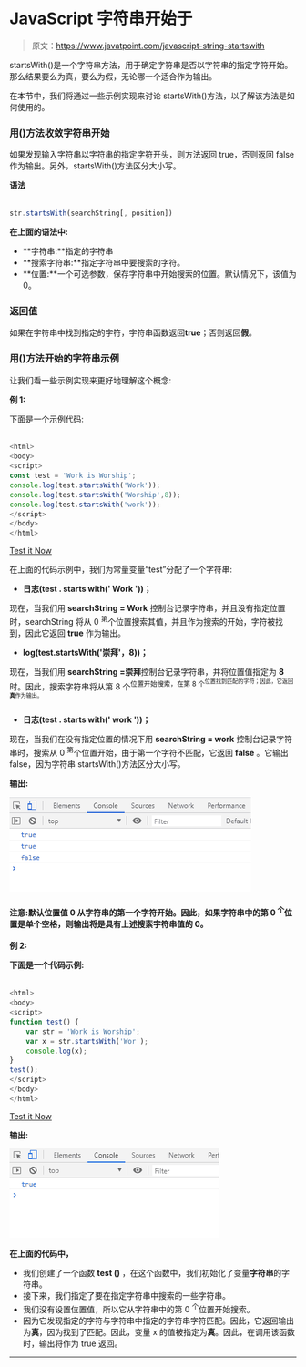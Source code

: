 # JavaScript 字符串开始于

> 原文：<https://www.javatpoint.com/javascript-string-startswith>

startsWith()是一个字符串方法，用于确定字符串是否以字符串的指定字符开始。那么结果要么为真，要么为假，无论哪一个适合作为输出。

在本节中，我们将通过一些示例实现来讨论 startsWith()方法，以了解该方法是如何使用的。

### 用()方法收敛字符串开始

如果发现输入字符串以字符串的指定字符开头，则方法返回 true，否则返回 false 作为输出。另外，startsWith()方法区分大小写。

**语法**

```js

str.startsWith(searchString[, position])

```

**在上面的语法中:**

*   **字符串:**指定的字符串
*   **搜索字符串:**指定字符串中要搜索的字符。
*   **位置:**一个可选参数，保存字符串中开始搜索的位置。默认情况下，该值为 0。

### 返回值

如果在字符串中找到指定的字符，字符串函数返回**true**；否则返回**假**。

### 用()方法开始的字符串示例

让我们看一些示例实现来更好地理解这个概念:

**例 1:**

下面是一个示例代码:

```js

<html>
<body>
<script>
const test = 'Work is Worship';
console.log(test.startsWith('Work'));
console.log(test.startsWith('Worship',8));
console.log(test.startsWith('work'));
</script>
</body>
</html>

```

[Test it Now](https://www.javatpoint.com/oprweb/test.jsp?filename=javascript-string-startswith1)

在上面的代码示例中，我们为常量变量“test”分配了一个字符串:

*   **日志(test . starts with(' Work '))；**

现在，当我们用 **searchString = Work** 控制台记录字符串，并且没有指定位置时，searchString 将从 0 <sup>第</sup>个位置搜索其值，并且作为搜索的开始，字符被找到，因此它返回 **true** 作为输出。

*   **log(test.startsWith('崇拜'，8))；**

现在，当我们用 **searchString =崇拜**控制台记录字符串，并将位置值指定为 **8** 时。因此，搜索字符串将从第 8 个<sup>位置开始搜索，在第 8 个<sup>位置找到匹配的字符；因此，它返回**真**作为输出。</sup></sup>

*   **日志(test . starts with(' work '))；**

现在，当我们在没有指定位置的情况下用 **searchString = work** 控制台记录字符串时，搜索从 0 <sup>第</sup>个位置开始，由于第一个字符不匹配，它返回 **false** 。它输出 false，因为字符串 startsWith()方法区分大小写。

**输出:**

![JavaScript String startsWith](img/13dec7d2f17f27ab0603c50e455f93fe.png)

#### 注意:默认位置值 0 从字符串的第一个字符开始。因此，如果字符串中的第 0 <sup>个</sup>位置是单个空格，则输出将是具有上述搜索字符串值的 0。

**例 2:**

**下面是一个代码示例:**

```js

<html>
<body>
<script>
function test() { 
    var str = 'Work is Worship'; 
    var x = str.startsWith('Wor');  
    console.log(x); 
} 
test(); 
</script>
</body>
</html>

```

[Test it Now](https://www.javatpoint.com/oprweb/test.jsp?filename=javascript-string-startswith2)

**输出:**

![JavaScript String startsWith](img/41280a422eca73f0450ef01daa24f4b6.png)

**在上面的代码中，**

*   我们创建了一个函数 **test ()** ，在这个函数中，我们初始化了变量**字符串**的字符串。
*   接下来，我们指定了要在指定字符串中搜索的一些字符串。
*   我们没有设置位置值，所以它从字符串中的第 0 <sup>个</sup>位置开始搜索。
*   因为它发现指定的字符与字符串中指定的字符串字符匹配。因此，它返回输出为**真**，因为找到了匹配。因此，变量 x 的值被指定为**真**。因此，在调用该函数时，输出将作为 true 返回。

* * *